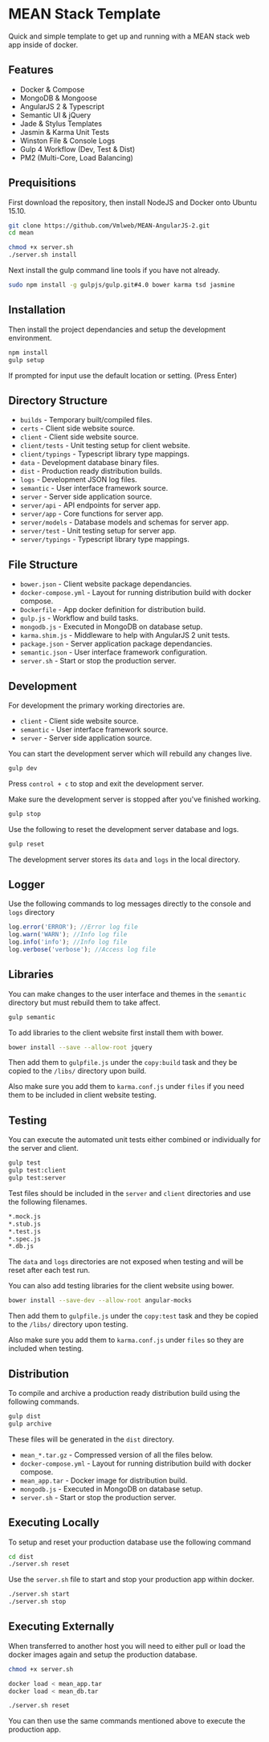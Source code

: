 # MEAN Stack Template

Quick and simple template to get up and running with a MEAN stack web app inside of docker.

## Features

  * Docker & Compose
  * MongoDB & Mongoose
  * AngularJS 2 & Typescript
  * Semantic UI & jQuery
  * Jade & Stylus Templates
  * Jasmin & Karma Unit Tests
  * Winston File & Console Logs
  * Gulp 4 Workflow (Dev, Test & Dist)
  * PM2 (Multi-Core, Load Balancing)

## Prequisitions

First download the repository, then install NodeJS and Docker onto Ubuntu 15.10.

```bash
git clone https://github.com/Vmlweb/MEAN-AngularJS-2.git
cd mean

chmod +x server.sh
./server.sh install
```

Next install the gulp command line tools if you have not already.

```bash
sudo npm install -g gulpjs/gulp.git#4.0 bower karma tsd jasmine
```

## Installation

Then install the project dependancies and setup the development environment.

```bash
npm install
gulp setup
```

If prompted for input use the default location or setting. (Press Enter)

## Directory Structure

- `builds` - Temporary built/compiled files.
- `certs` - Client side website source.
- `client` - Client side website source.
- `client/tests` - Unit testing setup for client website.
- `client/typings` - Typescript library type mappings.
- `data` - Development database binary files.
- `dist` - Production ready distribution builds.
- `logs` - Development JSON log files.
- `semantic` - User interface framework source.
- `server` - Server side application source.
- `server/api` - API endpoints for server app.
- `server/app` - Core functions for server app.
- `server/models` - Database models and schemas for server app.
- `server/test` - Unit testing setup for server app.
- `server/typings` - Typescript library type mappings.

## File Structure

- `bower.json` - Client website package dependancies.
- `docker-compose.yml` - Layout for running distribution build with docker compose.
- `Dockerfile` - App docker definition for distribution build.
- `gulp.js` - Workflow and build tasks.
- `mongodb.js` - Executed in MongoDB on database setup.
- `karma.shim.js` - Middleware to help with AngularJS 2 unit tests.
- `package.json` - Server application package dependancies.
- `semantic.json` - User interface framework configuration.
- `server.sh` - Start or stop the production server.

## Development

For development the primary working directories are.

- `client` - Client side website source.
- `semantic` - User interface framework source.
- `server` - Server side application source.

You can start the development server which will rebuild any changes live.

```bash
gulp dev
```

Press `control + c` to stop and exit the development server.

Make sure the development server is stopped after you've finished working.

```bash
gulp stop
```

Use the following to reset the development server database and logs.

```bash
gulp reset
```

The development server stores its `data` and `logs` in the local directory.

## Logger

Use the following commands to log messages directly to the console and `logs` directory

```javascript
log.error('ERROR'); //Error log file
log.warn('WARN'); //Info log file
log.info('info'); //Info log file
log.verbose('verbose'); //Access log file
```

## Libraries

You can make changes to the user interface and themes in the `semantic` directory but must rebuild them to take affect.

```bash
gulp semantic
```

To add libraries to the client website first install them with bower.

```bash
bower install --save --allow-root jquery
```

Then add them to `gulpfile.js` under the `copy:build` task and they be copied to the `/libs/` directory upon build. 

Also make sure you add them to `karma.conf.js` under `files` if you need them to be included in client website testing.

## Testing

You can execute the automated unit tests either combined or individually for the server and client.

```bash
gulp test
gulp test:client
gulp test:server
```

Test files should be included in the `server` and `client` directories and use the following filenames.

```bash
*.mock.js
*.stub.js
*.test.js
*.spec.js
*.db.js
```

The `data` and `logs` directories are not exposed when testing and will be reset after each test run.

You can also add testing libraries for the client website using bower.

```bash
bower install --save-dev --allow-root angular-mocks
```

Then add them to `gulpfile.js` under the `copy:test` task and they be copied to the `/libs/` directory upon testing. 

Also make sure you add them to `karma.conf.js` under `files` so they are included when testing.

## Distribution

To compile and archive a production ready distribution build using the following commands.

```bash
gulp dist
gulp archive
```

These files will be generated in the `dist` directory.

- `mean_*.tar.gz` - Compressed version of all the files below.
- `docker-compose.yml` - Layout for running distribution build with docker compose.
- `mean_app.tar` - Docker image for distribution build.
- `mongodb.js` - Executed in MongoDB on database setup.
- `server.sh` - Start or stop the production server.

## Executing Locally

To setup and reset your production database use the following command

```bash
cd dist
./server.sh reset
```

Use the `server.sh` file to start and stop your production app within docker.

```bash
./server.sh start
./server.sh stop
```

## Executing Externally

When transferred to another host you will need to either pull or load the docker images again and setup the production database.

```bash
chmod +x server.sh

docker load < mean_app.tar
docker load < mean_db.tar

./server.sh reset
```

You can then use the same commands mentioned above to execute the production app.